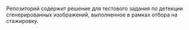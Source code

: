
Репозиторий содержит решение для тестового задания по детекции сгенерированных изображений, выполненное в рамках отбора на стажировку. 
